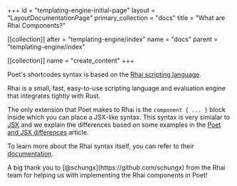 +++
id = "templating-engine-initial-page"
layout = "LayoutDocumentationPage"
primary_collection = "docs"
title = "What are Rhai Components?"

[[collection]]
after = "templating-engine/index"
name = "docs"
parent = "templating-engine/index"

[[collection]]
name = "create_content"
+++

Poet's shortcodes syntax is based on the [Rhai scripting language](https://rhai.rs/). 

Rhai is a small, fast, easy-to-use scripting language and evaluation engine that integrates tightly with Rust.

The only extension that Poet makes to Rhai is the `component { ... }` block inside which you can place a JSX-like syntax. This syntax is very simialar to [JSX](https://react.dev/learn/writing-markup-with-jsx) and we explain the differences based on some examples in the [Poet and JSX differences](templating-engine/poet-and-jsx-differences) article.

To learn more about the Rhai syntax itself, you can refer to their [documentation](https://rhai.rs/book/language/comments.html).

<Note>
    A big thank you to [@schungx](https://github.com/schungx) from the Rhai team for helping us with implementing the Rhai components in Poet!
</Note>
